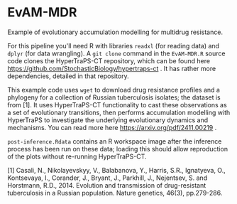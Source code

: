 # EvAM-MDR
Example of evolutionary accumulation modelling for multidrug resistance.

For this pipeline you'll need R with libraries `readxl` (for reading data) and `dplyr` (for data wrangling). A `git clone` command in the `EvAM-MDR.R` source code clones the HyperTraPS-CT repository, which can be found here https://github.com/StochasticBiology/hypertraps-ct . It has rather more dependencies, detailed in that repository. 

This example code uses `wget` to download drug resistance profiles and a phylogeny for a collection of Russian tuberculosis isolates; the dataset is from [1]. It uses HyperTraPS-CT functionality to cast these observations as a set of evolutionary transitions, then performs accumulation modelling with HyperTraPS to investigate the underlying evolutionary dynamics and mechanisms. You can read more here https://arxiv.org/pdf/2411.00219 .

`post-inference.Rdata` contains an R workspace image after the inference process has been run on these data; loading this should allow reproduction of the plots without re-running HyperTraPS-CT.

[1] Casali, N., Nikolayevskyy, V., Balabanova, Y., Harris, S.R., Ignatyeva, O., Kontsevaya, I., Corander, J., Bryant, J., Parkhill, J., Nejentsev, S. and Horstmann, R.D., 2014. Evolution and transmission of drug-resistant tuberculosis in a Russian population. Nature genetics, 46(3), pp.279-286.
